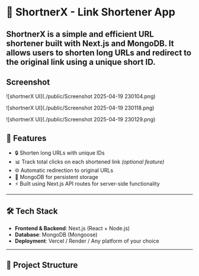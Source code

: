 # 🔗 ShortnerX - Link Shortener App

ShortnerX is a simple and efficient URL shortener built with **Next.js** and **MongoDB**. It allows users to shorten long URLs and redirect to the original link using a unique short ID.
-------
Screenshot
---
![shortnerX UI](./public/Screenshot 2025-04-19 230104.png)

![shortnerX UI](./public/Screenshot 2025-04-19 230118.png)

![shortnerX UI](./public/Screenshot 2025-04-19 230129.png)
## 🚀 Features

- 🔒 Shorten long URLs with unique IDs
- 📊 Track total clicks on each shortened link *(optional feature)*
- 🌐 Automatic redirection to original URLs
- 📁 MongoDB for persistent storage
- ⚡ Built using Next.js API routes for server-side functionality

---

## 🛠 Tech Stack

- **Frontend & Backend**: Next.js (React + Node.js)
- **Database**: MongoDB (Mongoose)
- **Deployment**: Vercel / Render / Any platform of your choice

---

## 📁 Project Structure

